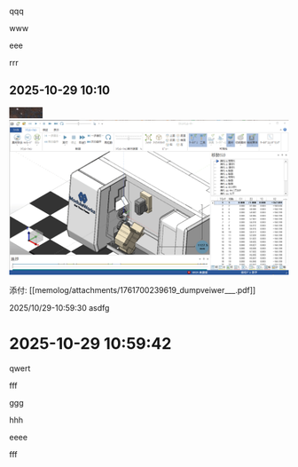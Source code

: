 <!-- memo-id: 019a2d36-7d1a-7231-97ce-89b1399e26b0, timestamp: 2025-10-28T23:45:37.050Z, category: "work", template: "{{content}}" -->
qqq
<!-- memo-id: 019a2d36-8a0b-7602-9d6e-eff021e9b2fc, timestamp: 2025-10-28T23:45:40.363Z, category: "work", template: "{{content}}" -->
www
<!-- memo-id: 019a2d36-d284-724f-8fdc-a3a80fd9f78a, timestamp: 2025-10-28T23:45:58.916Z, category: "hobby", template: "{{content}}" -->
eee
<!-- memo-id: 019a2d36-fe15-7156-b7a4-02ebf4e33429, timestamp: 2025-10-28T23:46:10.069Z, category: "🕊️", template: "{{content}}" -->
rrr
<!-- memo-id: 019a2d84-5910-7605-a417-3f782456ce11, timestamp: 2025-10-29T01:10:39.632Z, category: "work", template: "# %Y-%m-%d %H:%M\n{{content}}"  -->
## 2025-10-29 10:10
![](memolog/2025-10-29/attachments/pasted-image-1761700092495.png)
![](memolog/2025-10-29/attachments/pasted-image-1761700216375.gif)

添付: [[memolog/attachments/1761700239619_dumpveiwer___.pdf]]
<!-- memo-id: 019a2db1-124c-76eb-84cc-9fdd104cdadf, timestamp: 2025-10-29T01:59:30.636Z, category: "work", template: "%Y/%m/%d-%H:%M:%S {{content}}" -->
2025/10/29-10:59:30 asdfg
<!-- memo-id: 019a2db1-4161-7538-b87e-f0f69c7ee4a4, timestamp: 2025-10-29T01:59:42.689Z, category: "work", template: "# %Y-%m-%d %H:%M:%S\n{{content}}" -->
# 2025-10-29 10:59:42
qwert
<!-- memo-id: 019a2e3a-5a00-711a-996b-29fe5056e97b, timestamp: 2025-10-29T04:29:27.424Z, category: "hobby", template: "{{content}}" -->
fff
<!-- memo-id: 019a2e3a-6a75-7613-a907-4a918458f6c0, timestamp: 2025-10-29T04:29:31.637Z, category: "🕊️", template: "{{content}}" -->
ggg
<!-- memo-id: 019a2e3a-8c25-7499-999f-75cafcd5a755, timestamp: 2025-10-29T04:29:40.261Z, category: "work", template: "{{content}}" -->
hhh
<!-- memo-id: 019a2ed0-8d6b-7509-b659-a1d6f278949e, timestamp: 2025-10-29T07:13:30.987Z, category: "work", template: "{{content}}" -->
eeee
<!-- memo-id: 019a2ed7-3b4e-74b9-b453-87ecda2c7f54, timestamp: 2025-10-29T07:20:48.718Z, category: "work", template: "{{content}}" -->
fff
